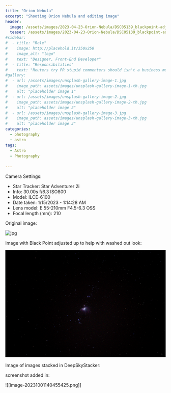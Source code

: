 ```yaml
---
title: "Orion Nebula"
excerpt: "Shooting Orion Nebula and editing image"
header:
  image: /assets/images/2023-04-23-Orion-Nebula/DSC05139_blackpoint-adjust.jpg
  teaser: /assets/images/2023-04-23-Orion-Nebula/DSC05139_blackpoint-adjust.jpg
#sidebar:
#  - title: "Role"
#    image: http://placehold.it/350x250
#    image_alt: "logo"
#    text: "Designer, Front-End Developer"
#  - title: "Responsibilities"
#    text: "Reuters try PR stupid commenters should isn't a business model"
#gallery:
#  - url: /assets/images/unsplash-gallery-image-1.jpg
#    image_path: assets/images/unsplash-gallery-image-1-th.jpg
#    alt: "placeholder image 1"
#  - url: /assets/images/unsplash-gallery-image-2.jpg
#    image_path: assets/images/unsplash-gallery-image-2-th.jpg
#    alt: "placeholder image 2"
#  - url: /assets/images/unsplash-gallery-image-3.jpg
#    image_path: assets/images/unsplash-gallery-image-3-th.jpg
#    alt: "placeholder image 3"
categories:
  - photography
  - astro
tags:
  - Astro
  - Photography

---
```


Camera Settings:

- Star Tracker: Star Adventurer 2i
- Info: 30.00s f/6.3 ISO800
- Model: ILCE-6100
- Date taken: 1/15/2023 - 1:14:28 AM
- Lens model: E 55-210mm F4.5-6.3 OSS
- Focal length (mm): 210

Original image:

![jpg](/assets/images/2023-04-23-Orion-Nebula/DSC05139.JPG)

Image with Black Point adjusted up to help with washed out look:

![jpg](/assets/images/2023-04-23-Orion-Nebula/DSC05139_blackpoint-adjust.jpg)

Image of images stacked in DeepSkyStacker:


screenshot added in: 

![[image-20231001140455425.png]]

